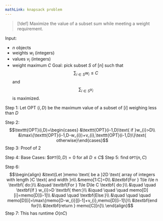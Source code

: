```yaml
---
mathLink: knapsack problem
---
```

>[!def]
Maximize the value of a subset sum while meeting a weight requirement.

Input:
- $n$ objects
- weights $w_{i}$ (integers)
- values $v_{i}$ (integers)
- weight maximum $C$
Goal: pick subset $S$ of $[n]$ such that $$\sum_{i\in S}w_{i}\le C$$and $$\sum_{i\in S}v_{i}$$is maximized.

Step 1: Let $\text{OPT }(i,D)$ be the maximum value of a subset of $[i]$ weighing less than $D$

Step 2: $$\texttt{OPT}(i,D)=\begin{cases} 
&\texttt{OPT}(i-1,D)\text{ if }w_{i}>D\\
&\max\{\texttt{OPT}(i-1,D-w_{i})+v_{i},\texttt{OPT}(i-1,D)\}\text{ otherwise}\end{cases}$$
Step 3: Proof of 2

Step 4: Base Cases:
$$\texttt{OPT}(0,D)=0$ for all $D\le C$$
Step 5: find $\texttt{OPT}(n,C)$

Step 6: $$\begin{align}
&\text{Let }memo \text{ be a }2D \text{ array of integers with length }C \text{ and width }n\\
&memo[1:C]=0\\
&\textbf{For } 1\le i\le n \textbf{ do:}\\
&\quad \textbf{For } 1\le D\le C \textbf{ do:}\\
&\quad \quad \textbf{If } w_{i}>D \textbf{ then:}\\
&\quad \quad \quad memo[D][i]=memo[D][i-1]\\
&\quad \quad \textbf{Else:}\\
&\quad \quad \quad memo[D][i]=\max\{memo[D-w_{i}][i-1]+v_{i},memo[D][i-1]\}\\
&\textbf{end for}\\
&\textbf{return } memo[C][n]\\
\end{align}$$
Step 7:
This has runtime $O(nC)$

